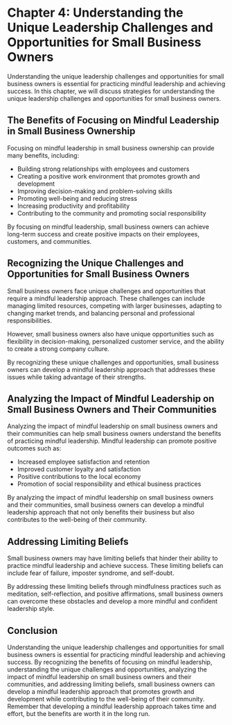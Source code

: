 Chapter 4: Understanding the Unique Leadership Challenges and Opportunities for Small Business Owners
=====================================================================================================

Understanding the unique leadership challenges and opportunities for small business owners is essential for practicing mindful leadership and achieving success. In this chapter, we will discuss strategies for understanding the unique leadership challenges and opportunities for small business owners.

The Benefits of Focusing on Mindful Leadership in Small Business Ownership
--------------------------------------------------------------------------

Focusing on mindful leadership in small business ownership can provide many benefits, including:

* Building strong relationships with employees and customers
* Creating a positive work environment that promotes growth and development
* Improving decision-making and problem-solving skills
* Promoting well-being and reducing stress
* Increasing productivity and profitability
* Contributing to the community and promoting social responsibility

By focusing on mindful leadership, small business owners can achieve long-term success and create positive impacts on their employees, customers, and communities.

Recognizing the Unique Challenges and Opportunities for Small Business Owners
-----------------------------------------------------------------------------

Small business owners face unique challenges and opportunities that require a mindful leadership approach. These challenges can include managing limited resources, competing with larger businesses, adapting to changing market trends, and balancing personal and professional responsibilities.

However, small business owners also have unique opportunities such as flexibility in decision-making, personalized customer service, and the ability to create a strong company culture.

By recognizing these unique challenges and opportunities, small business owners can develop a mindful leadership approach that addresses these issues while taking advantage of their strengths.

Analyzing the Impact of Mindful Leadership on Small Business Owners and Their Communities
-----------------------------------------------------------------------------------------

Analyzing the impact of mindful leadership on small business owners and their communities can help small business owners understand the benefits of practicing mindful leadership. Mindful leadership can promote positive outcomes such as:

* Increased employee satisfaction and retention
* Improved customer loyalty and satisfaction
* Positive contributions to the local economy
* Promotion of social responsibility and ethical business practices

By analyzing the impact of mindful leadership on small business owners and their communities, small business owners can develop a mindful leadership approach that not only benefits their business but also contributes to the well-being of their community.

Addressing Limiting Beliefs
---------------------------

Small business owners may have limiting beliefs that hinder their ability to practice mindful leadership and achieve success. These limiting beliefs can include fear of failure, imposter syndrome, and self-doubt.

By addressing these limiting beliefs through mindfulness practices such as meditation, self-reflection, and positive affirmations, small business owners can overcome these obstacles and develop a more mindful and confident leadership style.

Conclusion
----------

Understanding the unique leadership challenges and opportunities for small business owners is essential for practicing mindful leadership and achieving success. By recognizing the benefits of focusing on mindful leadership, understanding the unique challenges and opportunities, analyzing the impact of mindful leadership on small business owners and their communities, and addressing limiting beliefs, small business owners can develop a mindful leadership approach that promotes growth and development while contributing to the well-being of their community. Remember that developing a mindful leadership approach takes time and effort, but the benefits are worth it in the long run.
